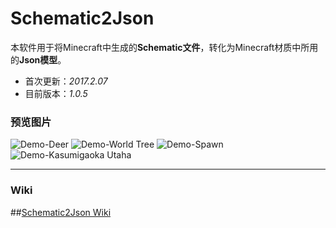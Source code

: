 # Schematic2Json
本软件用于将Minecraft中生成的**Schematic文件**，转化为Minecraft材质中所用的**Json模型**。
* 首次更新：*2017.2.07*
* 目前版本：*1.0.5*
### 预览图片
![Demo-Deer](https://public.lightpic.info/image/FD91_59D1A1F40.jpg)
![Demo-World Tree](https://public.lightpic.info/image/131E_5A3F6D330.jpg)
![Demo-Spawn](https://public.lightpic.info/image/6CB8_5A3FAE090.jpg)
![Demo-Kasumigaoka Utaha](https://public.lightpic.info/image/B333_5A3F6D330.jpg)
***
### Wiki
##[Schematic2Json Wiki](https://github.com/tremblestarman/Schematic-Json/wiki)
